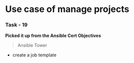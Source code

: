 # Use case of manage projects

### Task - 19 
**Picked it up from the Ansible Cert Objectives**
> Ansible Tower
- create a job template
